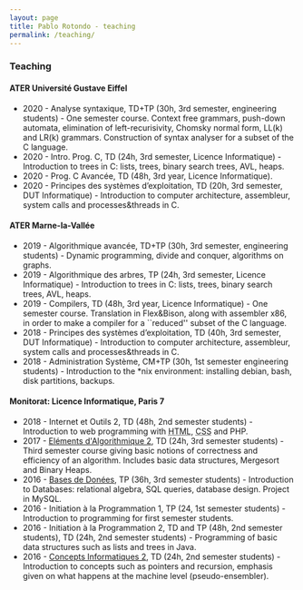 ```yaml
---
layout: page
title: Pablo Rotondo - teaching
permalink: /teaching/
---
```


<h3>Teaching</h3>
<p></p>
<h4>  ATER Université Gustave Eiffel  </h4>
<ul>
<li> 2020 - Analyse syntaxique, TD+TP (30h, 3rd semester, engineering students) - One semester course. Context free grammars, push-down automata, elimination of left-recurisivity, Chomsky normal form, LL(k) and LR(k) grammars. Construction of syntax analyser for a subset of the C language.
</li><li> 2020 - Intro. Prog. C, TD (24h, 3rd semester, Licence Informatique) - Introduction to trees in C: lists, trees, binary search trees, AVL, heaps.
</li><li> 2020 - Prog. C Avancée, TD (48h, 3rd year, Licence Informatique).
</li><li> 2020 - Principes des systèmes d’exploitation, TD (20h, 3rd semester, DUT Informatique) - Introduction to computer architecture, assembleur, system calls and processes&amp;threads in C. </li>
</ul>

<p></p>
<h4>  ATER Marne-la-Vallée  </h4>
<ul>
<li> 2019 - Algorithmique avancée, TD+TP (30h, 3rd semester, engineering students) - Dynamic programming, divide and conquer, algorithms on graphs.
</li><li> 2019 - Algorithmique des arbres, TP (24h, 3rd semester, Licence Informatique) - Introduction to trees in C: lists, trees, binary search trees, AVL, heaps.
</li><li> 2019 - Compilers, TD (48h, 3rd year, Licence Informatique) - One semester course. Translation in Flex&amp;Bison, along with assembler x86, in order to make a compiler for a ``reduced'' subset of the C language.
</li><li> 2018 - Principes des systèmes d’exploitation, TD (40h, 3rd semester, DUT Informatique) - Introduction to computer architecture, assembleur, system calls and processes&amp;threads in C.
</li><li> 2018 - Administration Système, CM+TP (30h, 1st semester engineering students) - Introduction to the *nix environment: installing debian, bash, disk partitions, backups.
</li>



</ul>
<p></p>
<h4> Monitorat: Licence Informatique, Paris 7 </h4>
<ul>
<li> 2018 - Internet et Outils 2, TD (48h, 2nd semester students) - Introduction to web programming with <abbr title="HyperText Markup Language">HTML</abbr>, <abbr title="Cascading Style Sheets">CSS</abbr> and PHP.
</li><li> 2017 - <a href="https://www.irif.fr/~amicheli//Ens/EA3/" class="urlextern" title="https://www.irif.fr/~amicheli//Ens/EA3/" rel="nofollow">Eléments d'Algorithmique 2</a>,
 TD (24h, 3rd semester students) - Third semester course giving basic 
notions of correctness and efficiency of an algorithm. Includes basic 
data structures, Mergesort and Binary Heaps.
</li><li> 2016 - <a href="https://www.irif.fr/~amelie/BD1617.html" class="urlextern" title="https://www.irif.fr/~amelie/BD1617.html" rel="nofollow">Bases de Donées</a>,
 TP (36h, 3rd semester students) - Introduction to Databases: relational
 algebra, SQL queries, database design. Project in MySQL.
</li><li> 2016 - Initiation à la Programmation
 1, TP (24, 1st semester students) -   Introduction to programming for 
first semester students.
</li><li> 2016 -  Initiation à la 
Programmation 2, TD and TP (48h, 2nd semester students), TD (24h, 2nd 
semester students) -   Programming of basic  data structures such as 
lists and trees in Java.
</li><li> 2016 - <a href="https://www.irif.univ-paris-diderot.fr/~yunes/cours/concepts/" class="urlextern" title="https://www.irif.univ-paris-diderot.fr/~yunes/cours/concepts/" rel="nofollow">Concepts Informatiques 2</a>,
 TD (24h, 2nd semester students) -  Introduction to concepts such as 
pointers and recursion, emphasis given on what happens at the machine 
level (pseudo-ensembler).
</li>





</ul>
